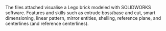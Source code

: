 The files attached visualise a Lego brick modeled with SOLIDWORKS software. Features and skills such as extrude boss/base and cut, smart dimensioning, linear pattern, mirror entities, shelling, reference plane, and centerlines (and reference centerlines). 
